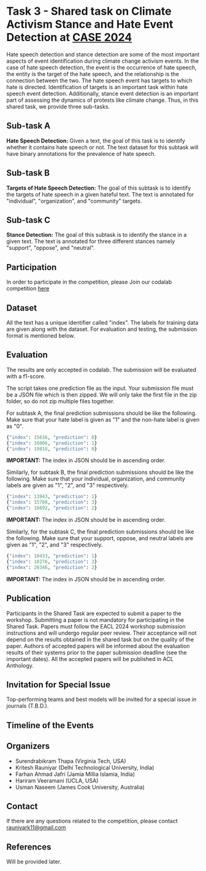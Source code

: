# Task 3 - Shared task on Climate Activism Stance and Hate Event Detection at [CASE 2024](https://emw.ku.edu.tr/case-2024/) #

Hate speech detection and stance detection are some of the most important aspects of event identification during climate change activism events. In the case of hate speech detection, the event is the occurrence of hate speech, the entity is the target of the hate speech, and the relationship is the connection between the two. The hate speech event has targets to which hate is directed. Identification of targets is an important task within hate speech event detection. Additionally, stance event detection is an important part of assessing the dynamics of protests like climate change. Thus, in this shared task, we provide three sub-tasks. 

## Sub-task A ##
<b> Hate Speech Detection:</b> Given a text, the goal of this task is to identify whether it contains hate speech or not. The text dataset for this subtask will have binary annotations for the prevalence of hate speech.

## Sub-task B ##
<b> Targets of Hate Speech Detection:</b> The goal of this subtask is to identify the targets of hate speech in a given hateful text. The text is annotated for "individual", "organization", and "community" targets.

## Sub-task C ##
<b> Stance Detection:</b> The goal of this subtask is to identify the stance in a given text. The text is annotated for three different stances namely "support", "oppose", and "neutral".

## Participation ##

In order to participate in the competition, please Join our codalab competition [here](https://codalab.lisn.upsaclay.fr/competitions/16206)

## Dataset ## 
All the text has a unique identifier called "index". The labels for training data are given along with the dataset. For evaluation and testing, the submission format is mentioned below.

## Evaluation ## 

The results are only accepted in codalab. The submission will be evaluated with a f1-score.

The script takes one prediction file as the input. Your submission file must be a JSON file which is then zipped. We will only take the first file in the zip folder, so do not zip multiple files together. 


For subtask A, the final prediction submissions should be like the following. Make sure that your hate label is given as "1" and the non-hate label is given as "0".

```python
{"index": 15636, "prediction": 0}
{"index": 16006, "prediction": 1}
{"index": 19818, "prediction": 0}
```
<b>IMPORTANT:</b> The index in JSON should be in ascending order.

Similarly, for subtask B, the final prediction submissions should be like the following. Make sure that your individual, organization, and community labels are given as "1", "2", and "3" respectively.

```python
{"index": 13943, "prediction": 1}
{"index": 15708, "prediction": 3}
{"index": 16692, "prediction": 2}
```
<b>IMPORTANT:</b> The index in JSON should be in ascending order.

Similarly, for the subtask C, the final prediction submissions should be like the following. Make sure that your support, oppose, and neutral labels are given as "1", "2", and "3" respectively.

```python
{"index": 10433, "prediction": 1}
{"index": 18276, "prediction": 3}
{"index": 20346, "prediction": 2}
```
<b>IMPORTANT:</b> The index in JSON should be in ascending order.


## Publication ##
Participants in the Shared Task are expected to submit a paper to the workshop. Submitting a paper is not mandatory for participating in the Shared Task. Papers must follow the EACL 2024 workshop submission instructions and will undergo regular peer review. Their acceptance will not depend on the results obtained in the shared task but on the quality of the paper. Authors of accepted papers will be informed about the evaluation results of their systems prior to the paper submission deadline (see the important dates). All the accepted papers will be published in ACL Anthology.

## Invitation for Special Issue ##
Top-performing teams and best models will be invited for a special issue in journals (T.B.D.).

## Timeline of the Events ##

## Organizers ##
<ul>
<li> Surendrabikram Thapa (Virginia Tech, USA) </li>
<li> Kritesh Rauniyar (Delhi Technological University, India) </li>
<li> Farhan Ahmad Jafri (Jamia Millia Islamia, India) </li>
<li> Hariram Veeramani (UCLA, USA) </li>
<li> Usman Naseem (James Cook University, Australia) </li>
</ul>

## Contact ##
If there are any questions related to the competition, please contact rauniyark11@gmail.com

## References ##
Will be provided later.
